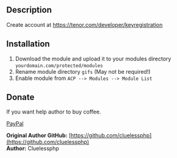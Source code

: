 ## Description

Create account at https://tenor.com/developer/keyregistration

## Installation
1. Download the module and upload it to your modules directory `yourdomain.com/protected/modules`
2. Rename module directory `gifs` (May not be required!)
3. Enable module from `ACP --> Modules --> Module List`

## Donate
If you want help author to buy coffee.

[PayPal](https://paypal.me/cluelessphp?locale.x=en_GB)

__Original Author GitHub:__ [https://github.com/cluelessphp](https://github.com/cluelessphp)    
__Author:__ Cluelessphp   

